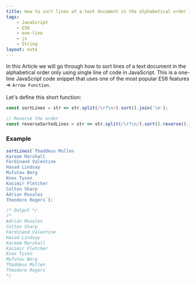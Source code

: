 ```yaml
---
title: How to sort lines of a text document in the alphabetical order in JavaScript
tags:
    - JavaScript
    - ES6
    - one-line
    - js
    - String
layout: note
---
```




In this Article we will go through how to sort lines of a text document in the alphabetical order only using single line of code in JavaScript.
This is a one-line JavaScript code snippet that uses one of the most popular ES6 features => `Arrow Function`.
<br/>
<br/>
Let's define this short function:

```js {.wrap}
const sortLines = str => str.split(/\r?\n/).sort().join('\n');

// Reverse the order
const reverseSortedLines = str => str.split(/\r?\n/).sort().reverse().join('\n');
```

### Example

```js {.wrap}
sortLines(`Thaddeus Mullen
Kareem Marshall
Ferdinand Valentine
Hasad Lindsay
Mufutau Berg
Knox Tyson
Kasimir Fletcher
Colton Sharp
Adrian Rosales
Theodore Rogers`);

/* Output */
/*
Adrian Rosales
Colton Sharp
Ferdinand Valentine
Hasad Lindsay
Kareem Marshall
Kasimir Fletcher
Knox Tyson
Mufutau Berg
Thaddeus Mullen
Theodore Rogers
*/
```